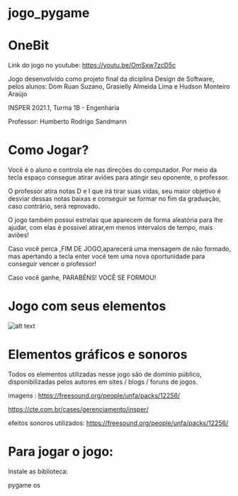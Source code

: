 # jogo_pygame

# OneBit
Link do jogo no youtube: https://youtu.be/OmSxw7zcD5c

Jogo desenvolvido como projeto final da diciplina Design de Software, pelos alunos: Dom Ruan Suzano, Grasielly Almeida Lima e Hudson Monteiro Araújo

INSPER 2021.1, Turma 1B - Engenharia

Professor: Humberto Rodrigo Sandmann

# Como Jogar?
Você é o aluno e controla ele nas direções do computador. Por meio da tecla espaço consegue atirar aviões para atingir seu oponente, o professor.

O professor atira notas D e I que irá tirar suas vidas, seu maior objetivo é desviar dessas notas baixas e conseguir se formar no fim da graduação, caso contrário, será reprovado.

O jogo também possui estrelas que aparecem de forma aleatória para lhe ajudar, com elas é possivel atirar,em menos intervalos de tempo, mais aviões!


Caso você perca ,FIM DE JOGO,aparecerá uma mensagem de não formado, mas apertando a tecla enter você tem uma nova oportunidade para conseguir vencer o professor!

Caso você ganhe, PARABÉNS! VOCÊ SE FORMOU!

# Jogo com seus elementos 

![alt text](https://github.com/HudsonMA98/jogo_pygame/blob/main/recursos/imagens/tela_jogo.png?raw=true)


# Elementos gráficos e sonoros
Todos os elementos utilizadas nesse jogo são de domínio público, disponibilizadas pelos autores em sites / blogs / foruns de jogos.

imagens : https://freesound.org/people/unfa/packs/12256/ 

https://cte.com.br/cases/gerenciamento/insper/


efeitos sonoros utilizados: https://freesound.org/people/unfa/packs/12256/

# Para jogar o jogo:
Instale as biblioteca:

pygame
os






